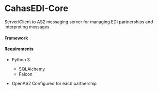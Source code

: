 # CahasEDI-Core
Server/Client to AS2 messaging server for managing EDI partnerships and interpreting messages

#### Framework

#### Requirements

* Python 3
    * SQLAlchemy
    * Falcon

* OpenAS2 Configured for each partnership